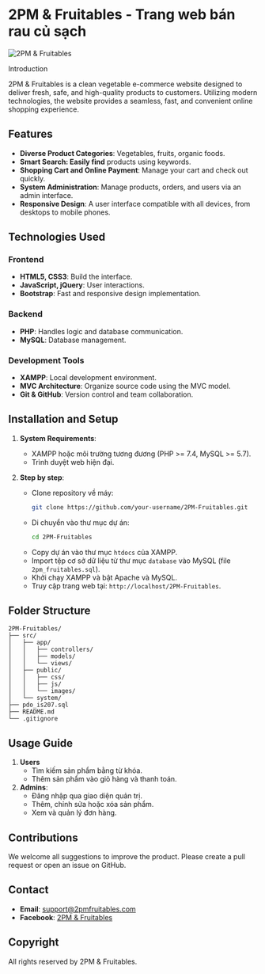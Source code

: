 # 2PM & Fruitables - Trang web bán rau củ sạch

![2PM & Fruitables](https://www.diagnosisdiet.com/assets/images/7/fruit-og-0dd51728.jpg)

Introduction

2PM & Fruitables is a clean vegetable e-commerce website designed to deliver fresh, safe, and high-quality products to customers. Utilizing modern technologies, the website provides a seamless, fast, and convenient online shopping experience.

## Features

- **Diverse Product Categories**: Vegetables, fruits, organic foods.
- **Smart Search: Easily find** products using keywords.
- **Shopping Cart and Online Payment**: Manage your cart and check out quickly.
- **System Administration**: Manage products, orders, and users via an admin interface.
- **Responsive Design**: A user interface compatible with all devices, from desktops to mobile phones.

## Technologies Used

### Frontend

- **HTML5, CSS3**: Build the interface.
- **JavaScript, jQuery**: User interactions.
- **Bootstrap**: Fast and responsive design implementation.

### Backend

- **PHP**: Handles logic and database communication.
- **MySQL**: Database management.

### Development Tools

- **XAMPP**: Local development environment.
- **MVC Architecture**: Organize source code using the MVC model.
- **Git & GitHub**: Version control and team collaboration.

## Installation and Setup

1. **System Requirements**:

   - XAMPP hoặc môi trường tương đương (PHP >= 7.4, MySQL >= 5.7).
   - Trình duyệt web hiện đại.

2. **Step by step**:
   - Clone repository về máy:
     ```bash
     git clone https://github.com/your-username/2PM-Fruitables.git
     ```
   - Di chuyển vào thư mục dự án:
     ```bash
     cd 2PM-Fruitables
     ```
   - Copy dự án vào thư mục `htdocs` của XAMPP.
   - Import tệp cơ sở dữ liệu từ thư mục `database` vào MySQL (file `2pm_fruitables.sql`).
   - Khởi chạy XAMPP và bật Apache và MySQL.
   - Truy cập trang web tại: `http://localhost/2PM-Fruitables`.

## Folder Structure

```
2PM-Fruitables/
├── src/
│   ├── app/
│   │   ├── controllers/
│   │   ├── models/
│   │   └── views/
│   ├── public/
│   │   ├── css/
│   │   ├── js/
│   │   └── images/
│   └── system/
├── pdo_is207.sql
├── README.md
└── .gitignore
```

## Usage Guide

1. **Users**
   - Tìm kiếm sản phẩm bằng từ khóa.
   - Thêm sản phẩm vào giỏ hàng và thanh toán.
2. **Admins**:
   - Đăng nhập qua giao diện quản trị.
   - Thêm, chỉnh sửa hoặc xóa sản phẩm.
   - Xem và quản lý đơn hàng.

## Contributions

We welcome all suggestions to improve the product. Please create a pull request or open an issue on GitHub.

## Contact

- **Email**: [support@2pmfruitables.com](22520979@gm.uit.edu.vn)
- **Facebook**: [2PM & Fruitables](https://facebook.com/nhsmai04)

## Copyright

All rights reserved by 2PM & Fruitables.
